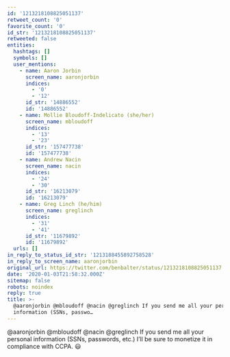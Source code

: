 ```yaml
---
id: '1213218108825051137'
retweet_count: '0'
favorite_count: '0'
id_str: '1213218108825051137'
retweeted: false
entities:
  hashtags: []
  symbols: []
  user_mentions:
    - name: Aaron Jorbin
      screen_name: aaronjorbin
      indices:
        - '0'
        - '12'
      id_str: '14886552'
      id: '14886552'
    - name: Mollie Bloudoff-Indelicato (she/her)
      screen_name: mbloudoff
      indices:
        - '13'
        - '23'
      id_str: '157477738'
      id: '157477738'
    - name: Andrew Nacin
      screen_name: nacin
      indices:
        - '24'
        - '30'
      id_str: '16213079'
      id: '16213079'
    - name: Greg Linch (he/him)
      screen_name: greglinch
      indices:
        - '31'
        - '41'
      id_str: '11679892'
      id: '11679892'
  urls: []
in_reply_to_status_id_str: '1213188455892758528'
in_reply_to_screen_name: aaronjorbin
original_url: https://twitter.com/benbalter/status/1213218108825051137
date: '2020-01-03T21:58:32.000Z'
sitemap: false
robots: noindex
reply: true
title: >-
  @aaronjorbin @mbloudoff @nacin @greglinch If you send me all your personal
  information (SSNs, passwo…
---
```


@aaronjorbin @mbloudoff @nacin @greglinch If you send me all your personal information (SSNs, passwords, etc.) I’ll be sure to monetize it in compliance with CCPA. 😃